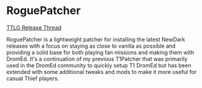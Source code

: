 # RoguePatcher

[TTLG Release Thread](https://www.ttlg.com/forums/showthread.php?t=152977)

RoguePatcher is a lightweight patcher for installing the latest NewDark releases with a focus on staying as close to vanilla as possible and providing a solid base for both playing fan missions and making them with DromEd. It's a continuation of my previous T1Patcher that was primarily used in the DromEd community to quickly setup T1 DromEd but has been extended with some additional tweaks and mods to make it more useful for casual Thief players.
